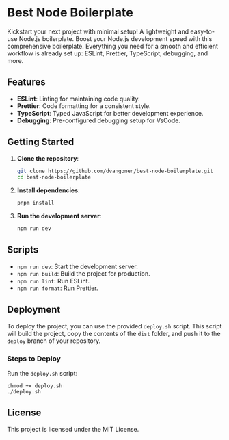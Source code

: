# Best Node Boilerplate

Kickstart your next project with minimal setup! A lightweight and easy-to-use Node.js boilerplate.
Boost your Node.js development speed with this comprehensive boilerplate. Everything you need for a smooth and efficient workflow is already set up: ESLint, Prettier, TypeScript, debugging, and more.

## Features

- **ESLint**: Linting for maintaining code quality.
- **Prettier**: Code formatting for a consistent style.
- **TypeScript**: Typed JavaScript for better development experience.
- **Debugging**: Pre-configured debugging setup for VsCode.

## Getting Started

1. **Clone the repository**:
	```sh
	git clone https://github.com/dvangonen/best-node-boilerplate.git
	cd best-node-boilerplate
	```

2. **Install dependencies**:
	```sh
	pnpm install
	```

3. **Run the development server**:
	```sh
	npm run dev
	```

## Scripts

- `npm run dev`: Start the development server.
- `npm run build`: Build the project for production.
- `npm run lint`: Run ESLint.
- `npm run format`: Run Prettier.

## Deployment
To deploy the project, you can use the provided `deploy.sh` script. This script will build the project, copy the contents of the `dist` folder, and push it to the `deploy` branch of your repository.

### Steps to Deploy
Run the `deploy.sh` script:

```
chmod +x deploy.sh
./deploy.sh
```

## License

This project is licensed under the MIT License.
